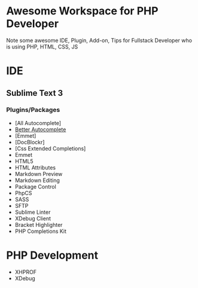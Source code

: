 # Awesome Workspace for PHP Developer
Note some awesome IDE, Plugin, Add-on, Tips for Fullstack Developer who is using PHP, HTML, CSS, JS

# IDE
## Sublime Text 3
### Plugins/Packages

- [All Autocomplete]
- [Better Autocomplete](https://packagecontrol.io/packages/Better%20Completion)
- [Emmet]
- [DocBlockr]
- [Css Extended Completions]
- Emmet
- HTML5
- HTML Attributes
- Markdown Preview
- Markdown Editing
- Package Control
- PhpCS
- SASS
- SFTP
- Sublime Linter
- XDebug Client
- Bracket Highlighter
- PHP Completions Kit

# PHP Development

- XHPROF
- XDebug
